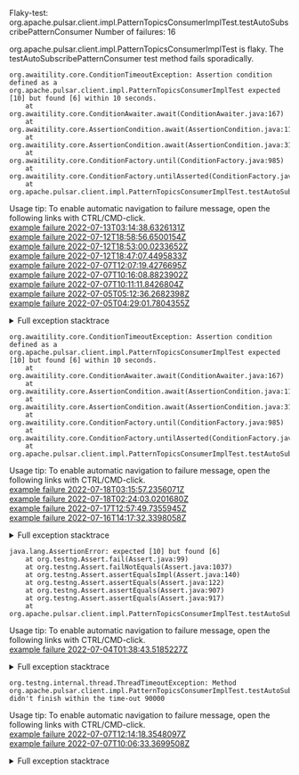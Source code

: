         
Flaky-test: org.apache.pulsar.client.impl.PatternTopicsConsumerImplTest.testAutoSubscribePatternConsumer
Number of failures: 16

org.apache.pulsar.client.impl.PatternTopicsConsumerImplTest is flaky. The testAutoSubscribePatternConsumer test method fails sporadically.

```
org.awaitility.core.ConditionTimeoutException: Assertion condition defined as a org.apache.pulsar.client.impl.PatternTopicsConsumerImplTest expected [10] but found [6] within 10 seconds.
	at org.awaitility.core.ConditionAwaiter.await(ConditionAwaiter.java:167)
	at org.awaitility.core.AssertionCondition.await(AssertionCondition.java:119)
	at org.awaitility.core.AssertionCondition.await(AssertionCondition.java:31)
	at org.awaitility.core.ConditionFactory.until(ConditionFactory.java:985)
	at org.awaitility.core.ConditionFactory.untilAsserted(ConditionFactory.java:769)
	at org.apache.pulsar.client.impl.PatternTopicsConsumerImplTest.testAutoSubscribePatternConsumer(PatternTopicsConsumerImplTest.java:591)
```

Usage tip: To enable automatic navigation to failure message, open the following links with CTRL/CMD-click.  
[example failure 2022-07-13T03:14:38.6326131Z](https://github.com/apache/pulsar/runs/7313643476?check_suite_focus=true#step:10:1086)  
[example failure 2022-07-12T18:58:56.6500154Z](https://github.com/apache/pulsar/runs/7305439898?check_suite_focus=true#step:10:3104)  
[example failure 2022-07-12T18:53:00.0233652Z](https://github.com/apache/pulsar/runs/7305439898?check_suite_focus=true#step:10:2098)  
[example failure 2022-07-12T18:47:07.4495833Z](https://github.com/apache/pulsar/runs/7305439898?check_suite_focus=true#step:10:1092)  
[example failure 2022-07-07T12:07:19.4276695Z](https://github.com/apache/pulsar/runs/7232883971?check_suite_focus=true#step:9:1197)  
[example failure 2022-07-07T10:16:08.8823902Z](https://github.com/apache/pulsar/runs/7231042972?check_suite_focus=true#step:10:3190)  
[example failure 2022-07-07T10:11:11.8426804Z](https://github.com/apache/pulsar/runs/7231042972?check_suite_focus=true#step:10:2184)  
[example failure 2022-07-05T05:12:36.2682398Z](https://github.com/apache/pulsar/runs/7190355744?check_suite_focus=true#step:10:1180)  
[example failure 2022-07-05T04:29:01.7804355Z](https://github.com/apache/pulsar/runs/7189889369?check_suite_focus=true#step:9:1190)  


<details>
<summary>Full exception stacktrace</summary>
<code><pre>
org.awaitility.core.ConditionTimeoutException: Assertion condition defined as a org.apache.pulsar.client.impl.PatternTopicsConsumerImplTest expected [10] but found [6] within 10 seconds.
	at org.awaitility.core.ConditionAwaiter.await(ConditionAwaiter.java:167)
	at org.awaitility.core.AssertionCondition.await(AssertionCondition.java:119)
	at org.awaitility.core.AssertionCondition.await(AssertionCondition.java:31)
	at org.awaitility.core.ConditionFactory.until(ConditionFactory.java:985)
	at org.awaitility.core.ConditionFactory.untilAsserted(ConditionFactory.java:769)
	at org.apache.pulsar.client.impl.PatternTopicsConsumerImplTest.testAutoSubscribePatternConsumer(PatternTopicsConsumerImplTest.java:591)
	at java.base/jdk.internal.reflect.NativeMethodAccessorImpl.invoke0(Native Method)
	at java.base/jdk.internal.reflect.NativeMethodAccessorImpl.invoke(NativeMethodAccessorImpl.java:77)
	at java.base/jdk.internal.reflect.DelegatingMethodAccessorImpl.invoke(DelegatingMethodAccessorImpl.java:43)
	at java.base/java.lang.reflect.Method.invoke(Method.java:568)
	at org.testng.internal.MethodInvocationHelper.invokeMethod(MethodInvocationHelper.java:132)
	at org.testng.internal.InvokeMethodRunnable.runOne(InvokeMethodRunnable.java:45)
	at org.testng.internal.InvokeMethodRunnable.call(InvokeMethodRunnable.java:73)
	at org.testng.internal.InvokeMethodRunnable.call(InvokeMethodRunnable.java:11)
	at java.base/java.util.concurrent.FutureTask.run(FutureTask.java:264)
	at java.base/java.util.concurrent.ThreadPoolExecutor.runWorker(ThreadPoolExecutor.java:1136)
	at java.base/java.util.concurrent.ThreadPoolExecutor$Worker.run(ThreadPoolExecutor.java:635)
	at java.base/java.lang.Thread.run(Thread.java:833)
Caused by: java.lang.AssertionError: expected [10] but found [6]
	at org.testng.Assert.fail(Assert.java:99)
	at org.testng.Assert.failNotEquals(Assert.java:1037)
	at org.testng.Assert.assertEqualsImpl(Assert.java:140)
	at org.testng.Assert.assertEquals(Assert.java:122)
	at org.testng.Assert.assertEquals(Assert.java:907)
	at org.testng.Assert.assertEquals(Assert.java:917)
	at org.apache.pulsar.client.impl.PatternTopicsConsumerImplTest.lambda$testAutoSubscribePatternConsumer$12(PatternTopicsConsumerImplTest.java:592)
	at org.awaitility.core.AssertionCondition.lambda$new$0(AssertionCondition.java:53)
	at org.awaitility.core.ConditionAwaiter$ConditionPoller.call(ConditionAwaiter.java:248)
	at org.awaitility.core.ConditionAwaiter$ConditionPoller.call(ConditionAwaiter.java:235)
	... 4 more

</pre></code>
</details>

```
org.awaitility.core.ConditionTimeoutException: Assertion condition defined as a org.apache.pulsar.client.impl.PatternTopicsConsumerImplTest expected [10] but found [6] within 10 seconds.
	at org.awaitility.core.ConditionAwaiter.await(ConditionAwaiter.java:167)
	at org.awaitility.core.AssertionCondition.await(AssertionCondition.java:119)
	at org.awaitility.core.AssertionCondition.await(AssertionCondition.java:31)
	at org.awaitility.core.ConditionFactory.until(ConditionFactory.java:985)
	at org.awaitility.core.ConditionFactory.untilAsserted(ConditionFactory.java:769)
	at org.apache.pulsar.client.impl.PatternTopicsConsumerImplTest.testAutoSubscribePatternConsumer(PatternTopicsConsumerImplTest.java:602)
```

Usage tip: To enable automatic navigation to failure message, open the following links with CTRL/CMD-click.  
[example failure 2022-07-18T03:15:57.2356071Z](https://github.com/apache/pulsar/runs/7382431158?check_suite_focus=true#step:10:1052)  
[example failure 2022-07-18T02:24:03.0201680Z](https://github.com/apache/pulsar/runs/7382078608?check_suite_focus=true#step:10:1052)  
[example failure 2022-07-17T12:57:49.7355945Z](https://github.com/apache/pulsar/runs/7377722257?check_suite_focus=true#step:10:1051)  
[example failure 2022-07-16T14:17:32.3398058Z](https://github.com/apache/pulsar/runs/7371054091?check_suite_focus=true#step:10:1088)  


<details>
<summary>Full exception stacktrace</summary>
<code><pre>
org.awaitility.core.ConditionTimeoutException: Assertion condition defined as a org.apache.pulsar.client.impl.PatternTopicsConsumerImplTest expected [10] but found [6] within 10 seconds.
	at org.awaitility.core.ConditionAwaiter.await(ConditionAwaiter.java:167)
	at org.awaitility.core.AssertionCondition.await(AssertionCondition.java:119)
	at org.awaitility.core.AssertionCondition.await(AssertionCondition.java:31)
	at org.awaitility.core.ConditionFactory.until(ConditionFactory.java:985)
	at org.awaitility.core.ConditionFactory.untilAsserted(ConditionFactory.java:769)
	at org.apache.pulsar.client.impl.PatternTopicsConsumerImplTest.testAutoSubscribePatternConsumer(PatternTopicsConsumerImplTest.java:602)
	at java.base/jdk.internal.reflect.NativeMethodAccessorImpl.invoke0(Native Method)
	at java.base/jdk.internal.reflect.NativeMethodAccessorImpl.invoke(NativeMethodAccessorImpl.java:77)
	at java.base/jdk.internal.reflect.DelegatingMethodAccessorImpl.invoke(DelegatingMethodAccessorImpl.java:43)
	at java.base/java.lang.reflect.Method.invoke(Method.java:568)
	at org.testng.internal.MethodInvocationHelper.invokeMethod(MethodInvocationHelper.java:132)
	at org.testng.internal.InvokeMethodRunnable.runOne(InvokeMethodRunnable.java:45)
	at org.testng.internal.InvokeMethodRunnable.call(InvokeMethodRunnable.java:73)
	at org.testng.internal.InvokeMethodRunnable.call(InvokeMethodRunnable.java:11)
	at java.base/java.util.concurrent.FutureTask.run(FutureTask.java:264)
	at java.base/java.util.concurrent.ThreadPoolExecutor.runWorker(ThreadPoolExecutor.java:1136)
	at java.base/java.util.concurrent.ThreadPoolExecutor$Worker.run(ThreadPoolExecutor.java:635)
	at java.base/java.lang.Thread.run(Thread.java:833)
Caused by: java.lang.AssertionError: expected [10] but found [6]
	at org.testng.Assert.fail(Assert.java:99)
	at org.testng.Assert.failNotEquals(Assert.java:1037)
	at org.testng.Assert.assertEqualsImpl(Assert.java:140)
	at org.testng.Assert.assertEquals(Assert.java:122)
	at org.testng.Assert.assertEquals(Assert.java:907)
	at org.testng.Assert.assertEquals(Assert.java:917)
	at org.apache.pulsar.client.impl.PatternTopicsConsumerImplTest.lambda$testAutoSubscribePatternConsumer$13(PatternTopicsConsumerImplTest.java:603)
	at org.awaitility.core.AssertionCondition.lambda$new$0(AssertionCondition.java:53)
	at org.awaitility.core.ConditionAwaiter$ConditionPoller.call(ConditionAwaiter.java:248)
	at org.awaitility.core.ConditionAwaiter$ConditionPoller.call(ConditionAwaiter.java:235)
	... 4 more

</pre></code>
</details>

```
java.lang.AssertionError: expected [10] but found [6]
	at org.testng.Assert.fail(Assert.java:99)
	at org.testng.Assert.failNotEquals(Assert.java:1037)
	at org.testng.Assert.assertEqualsImpl(Assert.java:140)
	at org.testng.Assert.assertEquals(Assert.java:122)
	at org.testng.Assert.assertEquals(Assert.java:907)
	at org.testng.Assert.assertEquals(Assert.java:917)
	at org.apache.pulsar.client.impl.PatternTopicsConsumerImplTest.testAutoSubscribePatternConsumer(PatternTopicsConsumerImplTest.java:591)
```

Usage tip: To enable automatic navigation to failure message, open the following links with CTRL/CMD-click.  
[example failure 2022-07-04T01:38:43.5185227Z](https://github.com/apache/pulsar/runs/7172840802?check_suite_focus=true#step:9:1188)  


<details>
<summary>Full exception stacktrace</summary>
<code><pre>
java.lang.AssertionError: expected [10] but found [6]
	at org.testng.Assert.fail(Assert.java:99)
	at org.testng.Assert.failNotEquals(Assert.java:1037)
	at org.testng.Assert.assertEqualsImpl(Assert.java:140)
	at org.testng.Assert.assertEquals(Assert.java:122)
	at org.testng.Assert.assertEquals(Assert.java:907)
	at org.testng.Assert.assertEquals(Assert.java:917)
	at org.apache.pulsar.client.impl.PatternTopicsConsumerImplTest.testAutoSubscribePatternConsumer(PatternTopicsConsumerImplTest.java:591)
	at java.base/jdk.internal.reflect.NativeMethodAccessorImpl.invoke0(Native Method)
	at java.base/jdk.internal.reflect.NativeMethodAccessorImpl.invoke(NativeMethodAccessorImpl.java:77)
	at java.base/jdk.internal.reflect.DelegatingMethodAccessorImpl.invoke(DelegatingMethodAccessorImpl.java:43)
	at java.base/java.lang.reflect.Method.invoke(Method.java:568)
	at org.testng.internal.MethodInvocationHelper.invokeMethod(MethodInvocationHelper.java:132)
	at org.testng.internal.InvokeMethodRunnable.runOne(InvokeMethodRunnable.java:45)
	at org.testng.internal.InvokeMethodRunnable.call(InvokeMethodRunnable.java:73)
	at org.testng.internal.InvokeMethodRunnable.call(InvokeMethodRunnable.java:11)
	at java.base/java.util.concurrent.FutureTask.run(FutureTask.java:264)
	at java.base/java.util.concurrent.ThreadPoolExecutor.runWorker(ThreadPoolExecutor.java:1136)
	at java.base/java.util.concurrent.ThreadPoolExecutor$Worker.run(ThreadPoolExecutor.java:635)
	at java.base/java.lang.Thread.run(Thread.java:833)

</pre></code>
</details>

```
org.testng.internal.thread.ThreadTimeoutException: Method org.apache.pulsar.client.impl.PatternTopicsConsumerImplTest.testAutoSubscribePatternConsumer() didn't finish within the time-out 90000
```

Usage tip: To enable automatic navigation to failure message, open the following links with CTRL/CMD-click.  
[example failure 2022-07-07T12:14:18.3548097Z](https://github.com/apache/pulsar/runs/7232883971?check_suite_focus=true#step:9:2215)  
[example failure 2022-07-07T10:06:33.3699508Z](https://github.com/apache/pulsar/runs/7231042972?check_suite_focus=true#step:10:1221)  


<details>
<summary>Full exception stacktrace</summary>
<code><pre>
org.testng.internal.thread.ThreadTimeoutException: Method org.apache.pulsar.client.impl.PatternTopicsConsumerImplTest.testAutoSubscribePatternConsumer() didn't finish within the time-out 90000
	at org.testng.internal.MethodInvocationHelper.invokeWithTimeoutWithNewExecutor(MethodInvocationHelper.java:371)
	at org.testng.internal.MethodInvocationHelper.invokeWithTimeout(MethodInvocationHelper.java:282)
	at org.testng.internal.TestInvoker.invokeMethod(TestInvoker.java:605)
	at org.testng.internal.TestInvoker.retryFailed(TestInvoker.java:214)
	at org.testng.internal.MethodRunner.runInSequence(MethodRunner.java:58)
	at org.testng.internal.TestInvoker$MethodInvocationAgent.invoke(TestInvoker.java:822)
	at org.testng.internal.TestInvoker.invokeTestMethods(TestInvoker.java:147)
	at org.testng.internal.TestMethodWorker.invokeTestMethods(TestMethodWorker.java:146)
	at org.testng.internal.TestMethodWorker.run(TestMethodWorker.java:128)
	at java.base/java.util.ArrayList.forEach(ArrayList.java:1511)
	at org.testng.TestRunner.privateRun(TestRunner.java:764)
	at org.testng.TestRunner.run(TestRunner.java:585)
	at org.testng.SuiteRunner.runTest(SuiteRunner.java:384)
	at org.testng.SuiteRunner.runSequentially(SuiteRunner.java:378)
	at org.testng.SuiteRunner.privateRun(SuiteRunner.java:337)
	at org.testng.SuiteRunner.run(SuiteRunner.java:286)
	at org.testng.SuiteRunnerWorker.runSuite(SuiteRunnerWorker.java:53)
	at org.testng.SuiteRunnerWorker.run(SuiteRunnerWorker.java:96)
	at org.testng.TestNG.runSuitesSequentially(TestNG.java:1218)
	at org.testng.TestNG.runSuitesLocally(TestNG.java:1140)
	at org.testng.TestNG.runSuites(TestNG.java:1069)
	at org.testng.TestNG.run(TestNG.java:1037)
	at org.apache.maven.surefire.testng.TestNGExecutor.run(TestNGExecutor.java:135)
	at org.apache.maven.surefire.testng.TestNGDirectoryTestSuite.executeSingleClass(TestNGDirectoryTestSuite.java:112)
	at org.apache.maven.surefire.testng.TestNGDirectoryTestSuite.executeLazy(TestNGDirectoryTestSuite.java:123)
	at org.apache.maven.surefire.testng.TestNGDirectoryTestSuite.execute(TestNGDirectoryTestSuite.java:90)
	at org.apache.maven.surefire.testng.TestNGProvider.invoke(TestNGProvider.java:146)
	at org.apache.maven.surefire.booter.ForkedBooter.invokeProviderInSameClassLoader(ForkedBooter.java:384)
	at org.apache.maven.surefire.booter.ForkedBooter.runSuitesInProcess(ForkedBooter.java:345)
	at org.apache.maven.surefire.booter.ForkedBooter.execute(ForkedBooter.java:126)
	at org.apache.maven.surefire.booter.ForkedBooter.main(ForkedBooter.java:418)

</pre></code>
</details>

